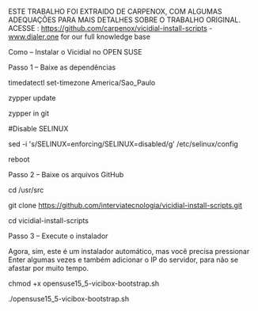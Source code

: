 ESTE TRABALHO FOI EXTRAIDO DE CARPENOX, COM ALGUMAS ADEQUAÇÕES PARA MAIS DETALHES SOBRE O TRABALHO ORIGINAL.
ACESSE : https://github.com/carpenox/vicidial-install-scripts - www.dialer.one for our full knowledge base

Como – Instalar o Vicidial no OPEN SUSE 


Passo 1 – Baixe as dependências

timedatectl set-timezone America/Sao_Paulo

zypper update

zypper in git

#Disable SELINUX

sed -i 's/SELINUX=enforcing/SELINUX=disabled/g' /etc/selinux/config 

reboot

Passo 2 – Baixe os arquivos GitHub

cd /usr/src

git clone https://github.com/interviatecnologia/vicidial-install-scripts.git

cd vicidial-install-scripts

Passo 3 – Execute o instalador

Agora, sim, este é um instalador automático, mas você precisa pressionar Enter algumas vezes e também adicionar o IP do servidor, para não se afastar por muito tempo.

chmod +x opensuse15_5-vicibox-bootstrap.sh

./opensuse15_5-vicibox-bootstrap.sh
